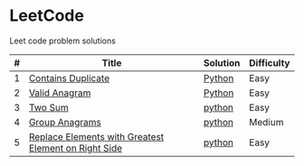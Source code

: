 # LeetCode
Leet code problem solutions 

|#|Title|Solution|Difficulty|
|---|---|---|---|
|1|[Contains Duplicate](https://leetcode.com/problems/contains-duplicate/description/)|[Python](https://github.com/disha9896/LeetCode/blob/main/1_contains_duplicate.py)|Easy|
|2|[Valid Anagram](https://leetcode.com/problems/valid-anagram/description/)|[Python](https://github.com/disha9896/LeetCode/blob/main/2_valid_anagram.py)|Easy|
|3|[Two Sum](https://leetcode.com/problems/two-sum/description/)|[python](https://github.com/disha9896/LeetCode/blob/main/3_two_sum.py)|Easy|
|4|[Group Anagrams](https://leetcode.com/problems/group-anagrams/description/)|[python](https://github.com/disha9896/LeetCode/blob/main/4_group_anagram.py)|Medium|
|5|[ Replace Elements with Greatest Element on Right Side](https://leetcode.com/problems/replace-elements-with-greatest-element-on-right-side/description/)|[python](https://github.com/disha9896/LeetCode/blob/main/5_replace_elements.py)|Easy|

